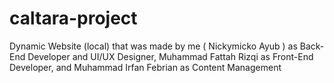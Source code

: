 # caltara-project
Dynamic Website (local) that was made by me ( Nickymicko Ayub ) as Back-End Developer and UI/UX Designer, Muhammad Fattah Rizqi as Front-End Developer, and Muhammad Irfan Febrian as Content Management
